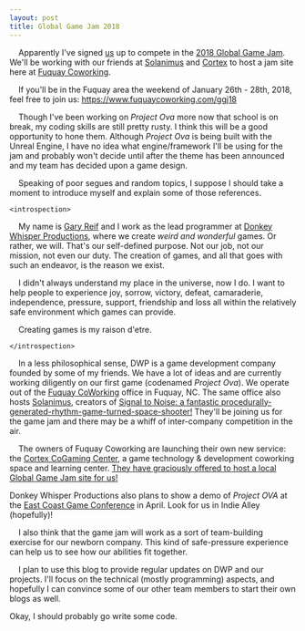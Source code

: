 ```yaml
---
layout: post
title: Global Game Jam 2018
---
```


&nbsp;&nbsp;&nbsp;&nbsp;Apparently I've signed [us](http://www.donkeywhisper.com) up to compete in the [2018 Global Game Jam](http://www.globalgamejam.org). We'll be working with our friends at [Solanimus](http://www.solanimus.com) and [Cortex](http://www.fuquaycoworking.com/cortex) to host a jam site here at [Fuquay Coworking](http://www.fuquaycoworking.com).

&nbsp;&nbsp;&nbsp;&nbsp;If you'll be in the Fuquay area the weekend of January 26th - 28th, 2018, feel free to join us: https://www.fuquaycoworking.com/ggj18

&nbsp;&nbsp;&nbsp;&nbsp;Though I've been working on _Project Ova_ more now that school is on break, my coding skills are still pretty rusty. I think this will be a good opportunity to hone them. Although _Project Ova_ is being built with the Unreal Engine, I have no idea what engine/framework I'll be using for the jam and probably won't decide until after the theme has been announced and my team has decided upon a game design.

&nbsp;&nbsp;&nbsp;&nbsp;Speaking of poor segues and random topics, I suppose I should take a moment to introduce myself and explain some of those references. 

	<introspection>

&nbsp;&nbsp;&nbsp;&nbsp;My name is [Gary Reif](https://www.linkedin.com/in/garyreif/) and I work as the lead programmer at [Donkey Whisper Productions](http://www.donkeywhisper.com), where we create _weird and wonderful_ games. Or rather, we will. That's our self-defined purpose. Not our job, not our mission, not even our duty. The creation of games, and all that goes with such an endeavor, is the reason we exist.

&nbsp;&nbsp;&nbsp;&nbsp;I didn't always understand my place in the universe, now I do. I want to help people to experience joy, sorrow, victory, defeat, camaraderie, independence, pressure, support, friendship and loss all within the relatively safe environment which games can provide. 

&nbsp;&nbsp;&nbsp;&nbsp;Creating games is my raison d'etre.

	</introspection>

&nbsp;&nbsp;&nbsp;&nbsp;In a less philosophical sense, DWP is a game development company founded by some of my friends. We have a lot of ideas and are currently working diligently on our first game (codenamed _Project Ova_). We operate out of the [Fuquay CoWorking](https://www.fuquaycoworking.com) office in Fuquay, NC. The same office also hosts [Solanimus](http://www.solanimus.com), creators of [Signal to Noise: a fantastic procedurally-generated-rhythm-game-turned-space-shooter!](http://www.solanimus.com/games/signal-to-noise) They'll be joining us for the game jam and there may be a whiff of inter-company competition in the air.

&nbsp;&nbsp;&nbsp;&nbsp;The owners of Fuquay Coworking are launching their own new service: the [Cortex CoGaming Center](http://www.fuquaycoworking.com/cortex-cogaming-center/), a game technology & development coworking space and learning center. [They have graciously offered to host a local Global Game Jam site for us!](http://www.fuquaycoworking.com/ggj18)

Donkey Whisper Productions also plans to show a demo of _Project OVA_ at the [East Coast Game Conference](http://www.ecgconf.com) in April. Look for us in Indie Alley (hopefully)!

&nbsp;&nbsp;&nbsp;&nbsp;I also think that the game jam will work as a sort of team-building exercise for our newborn company. This kind of safe-pressure experience can help us to see how our abilities fit together.

&nbsp;&nbsp;&nbsp;&nbsp;I plan to use this blog to provide regular updates on DWP and our projects. I'll focus on the technical (mostly programming) aspects, and hopefully I can convince some of our other team members to start their own blogs as well.

Okay, I should probably go write some code.